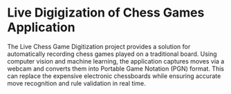 # Live Digigization of Chess Games Application

The Live Chess Game Digitization project provides a solution for automatically recording chess games played on a traditional board. Using computer vision and machine learning, the application captures moves via a webcam and converts them into Portable Game Notation (PGN) format. This can replace the expensive electronic chessboards while ensuring accurate move recognition and rule validation in real time.
